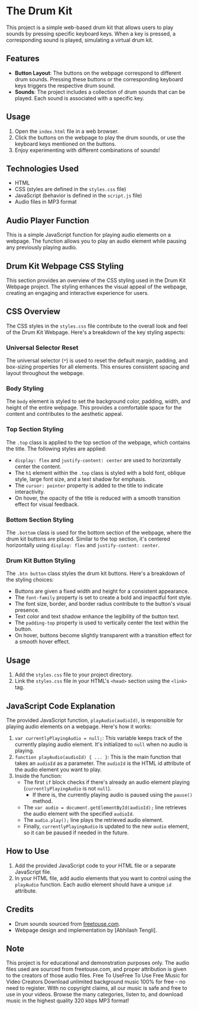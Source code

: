 # The Drum Kit
This project is a simple web-based drum kit that allows users to play sounds by pressing specific keyboard keys. When a key is pressed, a corresponding sound is played, simulating a virtual drum kit.
## Features
- **Button Layout**: The buttons on the webpage correspond to different drum sounds. Pressing these buttons or the corresponding keyboard keys triggers the respective drum sound.
- **Sounds**: The project includes a collection of drum sounds that can be played. Each sound is associated with a specific key.
## Usage
1. Open the `index.html` file in a web browser.
2. Click the buttons on the webpage to play the drum sounds, or use the keyboard keys mentioned on the buttons.
3. Enjoy experimenting with different combinations of sounds!
## Technologies Used
- HTML
- CSS (styles are defined in the `styles.css` file)
- JavaScript (behavior is defined in the `script.js` file)
- Audio files in MP3 format
## Audio Player Function
This is a simple JavaScript function for playing audio elements on a webpage. The function allows you to play an audio element while pausing any previously playing audio.
## Drum Kit Webpage CSS Styling
This section provides an overview of the CSS styling used in the Drum Kit Webpage project. The styling enhances the visual appeal of the webpage, creating an engaging and interactive experience for users.
## CSS Overview
The CSS styles in the `styles.css` file contribute to the overall look and feel of the Drum Kit Webpage. Here's a breakdown of the key styling aspects:
### Universal Selector Reset
The universal selector (`*`) is used to reset the default margin, padding, and box-sizing properties for all elements. This ensures consistent spacing and layout throughout the webpage.
### Body Styling
The `body` element is styled to set the background color, padding, width, and height of the entire webpage. This provides a comfortable space for the content and contributes to the aesthetic appeal.
### Top Section Styling
The `.top` class is applied to the top section of the webpage, which contains the title. The following styles are applied:
- `display: flex` and `justify-content: center` are used to horizontally center the content.
- The `h1` element within the `.top` class is styled with a bold font, oblique style, large font size, and a text shadow for emphasis.
- The `cursor: pointer` property is added to the title to indicate interactivity.
- On hover, the opacity of the title is reduced with a smooth transition effect for visual feedback.
### Bottom Section Styling
The `.bottom` class is used for the bottom section of the webpage, where the drum kit buttons are placed. Similar to the top section, it's centered horizontally using `display: flex` and `justify-content: center`.
### Drum Kit Button Styling
The `.btn button` class styles the drum kit buttons. Here's a breakdown of the styling choices:
- Buttons are given a fixed width and height for a consistent appearance.
- The `font-family` property is set to create a bold and impactful font style.
- The font size, border, and border radius contribute to the button's visual presence.
- Text color and text shadow enhance the legibility of the button text.
- The `padding-top` property is used to vertically center the text within the button.
- On hover, buttons become slightly transparent with a transition effect for a smooth hover effect.
## Usage
1. Add the `styles.css` file to your project directory.
2. Link the `styles.css` file in your HTML's `<head>` section using the `<link>` tag.
## JavaScript Code Explanation
The provided JavaScript function, `playAudio(audioId)`, is responsible for playing audio elements on a webpage. Here's how it works:
1. `var currentlyPlayingAudio = null;`: This variable keeps track of the currently playing audio element. It's initialized to `null` when no audio is playing.
2. `function playAudio(audioId) { ... }`: This is the main function that takes an `audioId` as a parameter. The `audioId` is the HTML id attribute of the audio element you want to play.
3. Inside the function:
   - The first `if` block checks if there's already an audio element playing (`currentlyPlayingAudio` is not `null`).
     - If there is, the currently playing audio is paused using the `pause()` method.
   - The `var audio = document.getElementById(audioId);` line retrieves the audio element with the specified `audioId`.
   - The `audio.play();` line plays the retrieved audio element.
   - Finally, `currentlyPlayingAudio` is updated to the new `audio` element, so it can be paused if needed in the future.
## How to Use
1. Add the provided JavaScript code to your HTML file or a separate JavaScript file.
2. In your HTML file, add audio elements that you want to control using the `playAudio` function. Each audio element should have a unique `id` attribute.
## Credits
- Drum sounds sourced from [freetouse.com](https://www.freetouse.com/).
- Webpage design and implementation by [Abhilash Tengli].
## Note
This project is for educational and demonstration purposes only. The audio files used are sourced from freetouse.com, and proper attribution is given to the creators of those audio files.
Free To UseFree To Use
Free Music for Video Creators
Download unlimited background music 100% for free – no need to register. With no copyright claims, all our music is safe and free to use in your videos. Browse the many categories, listen to, and download music in the highest quality 320 kbps MP3 format!